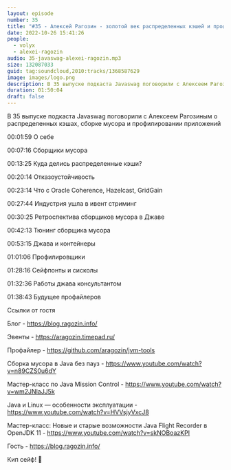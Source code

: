 ```yaml
---
layout: episode
number: 35
title: "#35 - Алексей Рагозин - золотой век распределенных кэшей и профилировщики"
date: 2022-10-26 15:41:26
people:
  - volyx
  - alexei-ragozin
audio: 35-javaswag-alexei-ragozin.mp3
size: 132087033
guid: tag:soundcloud,2010:tracks/1368587629
image: images/logo.png
description: В 35 выпуске подкаста Javaswag поговорили с Алексеем Рагозиным о распределенных кэшах, сборке мусора и профилировании приложений
duration: 01:50:04
draft: false
---
```


В 35 выпуске подкаста Javaswag поговорили с Алексеем Рагозиным о распределенных кэшах, сборке мусора и профилировании приложений



00:01:59 О себе

00:07:16 Сборщики мусора

00:13:25 Куда делись распределенные кэши?

00:20:14 Отказоустойчивость

00:23:14 Что с Oracle Coherence, Hazelcast, GridGain

00:27:44 Индустрия ушла в ивент стриминг

00:30:25 Ретроспектива сборщиков мусора в Джаве

00:42:13 Тюнинг сборщика мусора

00:53:15 Джава и контейнеры

01:01:06 Профилировщики

01:28:16 Сейфпонты и сисколы

01:32:36 Работы джава консультантом

01:38:43 Будущее профайлеров



Ссылки от гостя



Блог - https://blog.ragozin.info/ 

Эвенты - https://aragozin.timepad.ru/ 

Профайлер - https://github.com/aragozin/jvm-tools

Cборка мусора в Java без пауз - https://www.youtube.com/watch?v=n89CZS0u6dY

Мастер-класс по Java Mission Control - https://www.youtube.com/watch?v=wm2JNlaJJ5k

Java и Linux — особенности эксплуатации - https://www.youtube.com/watch?v=HVVsjyVxcJ8

Мастер-класс: Новые и старые возможности Java Flight Recorder в OpenJDK 11 - https://www.youtube.com/watch?v=skNOBoazKPI



Гость - https://blog.ragozin.info/



Кип сейф! 🖖